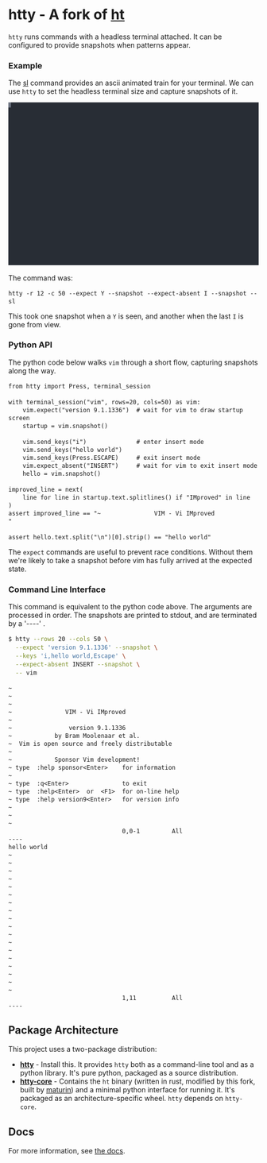 # htty - A fork of [ht](https://github.com/andyk/ht)


`htty` runs commands with a headless terminal attached.
It can be configured to provide snapshots when patterns appear.

### Example

The [sl](https://linuxcommandlibrary.com/man/sl) command provides an ascii animated train for your terminal.
We can use `htty` to set the headless terminal size and capture snapshots of it.

![animated ascii-art train](example.svg)

The command was:

```
htty -r 12 -c 50 --expect Y --snapshot --expect-absent I --snapshot -- sl
```

This took one snapshot when a `Y` is seen, and another when the last `I` is gone from view.

### Python API

The python code below walks `vim` through a short flow, capturing snapshots along the way.

```python3
from htty import Press, terminal_session

with terminal_session("vim", rows=20, cols=50) as vim:
    vim.expect("version 9.1.1336")  # wait for vim to draw startup screen
    startup = vim.snapshot()

    vim.send_keys("i")              # enter insert mode
    vim.send_keys("hello world")
    vim.send_keys(Press.ESCAPE)     # exit insert mode
    vim.expect_absent("INSERT")     # wait for vim to exit insert mode
    hello = vim.snapshot()

improved_line = next(
    line for line in startup.text.splitlines() if "IMproved" in line
)
assert improved_line == "~               VIM - Vi IMproved                 "

assert hello.text.split("\n")[0].strip() == "hello world"
```

The `expect` commands are useful to prevent race conditions.
Without them we're likely to take a snapshot before vim has fully arrived at the expected state.

### Command Line Interface

This command is equivalent to the python code above.
The arguments are processed in order.
The snapshots are printed to stdout, and are terminated by a '----' .

```bash
$ htty --rows 20 --cols 50 \
  --expect 'version 9.1.1336' --snapshot \
  --keys 'i,hello world,Escape' \
  --expect-absent INSERT --snapshot \
  -- vim
```
```
~
~
~
~               VIM - Vi IMproved
~
~                version 9.1.1336
~            by Bram Moolenaar et al.
~  Vim is open source and freely distributable
~
~            Sponsor Vim development!
~ type  :help sponsor<Enter>    for information
~
~ type  :q<Enter>               to exit
~ type  :help<Enter>  or  <F1>  for on-line help
~ type  :help version9<Enter>   for version info
~
~
~
                                0,0-1         All
----
hello world
~
~
~
~
~
~
~
~
~
~
~
~
~
~
~
~
~
~
                                1,11          All
----
```

## Package Architecture

This project uses a two-package distribution:

- **[htty](htty/README.md)** - Install this. It provides `htty` both as a command-line tool and as a python library.  It's pure python, packaged as a source distribution.
- **[htty-core](htty-core/README.md)** - Contains the `ht` binary (written in rust, modified by this fork, built by [maturin](https://github.com/PyO3/maturin)) and a minimal python interface for running it.  It's packaged as an architecture-specific wheel.  `htty` depends on `htty-core`.

## Docs

For more information, see [the docs](./docs/htty.html).
